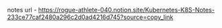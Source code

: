 notes url - https://rogue-athlete-040.notion.site/Kubernetes-K8S-Notes-233ce77caf2480a296c2d0ad4216d745?source=copy_link